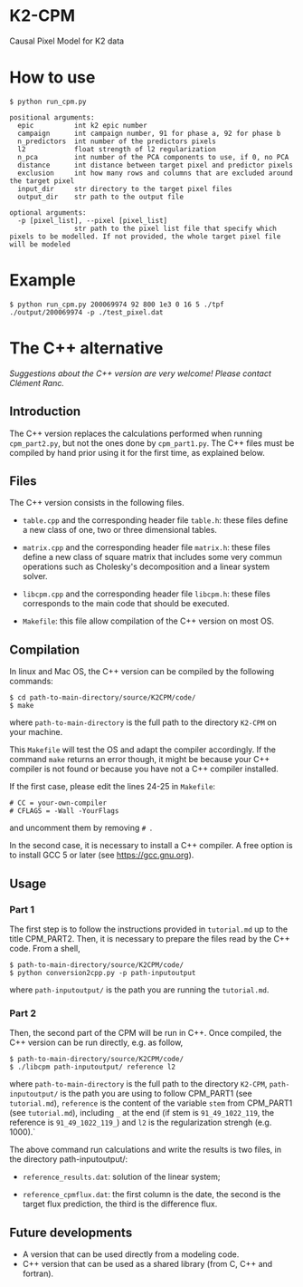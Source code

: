 # K2-CPM
Causal Pixel Model for K2 data

# How to use
```
$ python run_cpm.py

positional arguments:
  epic          int k2 epic number
  campaign      int campaign number, 91 for phase a, 92 for phase b
  n_predictors  int number of the predictors pixels
  l2            float strength of l2 regularization
  n_pca         int number of the PCA components to use, if 0, no PCA 
  distance      int distance between target pixel and predictor pixels
  exclusion     int how many rows and columns that are excluded around the target pixel
  input_dir     str directory to the target pixel files
  output_dir    str path to the output file

optional arguments:
  -p [pixel_list], --pixel [pixel_list]
                str path to the pixel list file that specify which pixels to be modelled. If not provided, the whole target pixel file will be modeled
```

# Example
```
$ python run_cpm.py 200069974 92 800 1e3 0 16 5 ./tpf ./output/200069974 -p ./test_pixel.dat
```

# The C++ alternative
*Suggestions about the C++ version are very welcome! Please contact Clément Ranc.*

## Introduction

The C++ version replaces the calculations performed when running
`cpm_part2.py`,  but not the ones done by `cpm_part1.py`. The C++
files must be compiled by hand prior using it for
the first time, as explained below.

## Files

The C++ version consists in the following files.

* `table.cpp` and the corresponding header file `table.h`: these files
define a  new class of one, two or three dimensional tables.

* `matrix.cpp` and the corresponding header file `matrix.h`: these
files define a new class  of square matrix that includes some very
commun operations such as Cholesky's  decomposition and a linear
system solver.

* `libcpm.cpp` and the corresponding header file `libcpm.h`: these
files corresponds to the  main code that should be executed.

* `Makefile`: this file allow compilation of the C++ version on most OS.

## Compilation

In linux and Mac OS, the C++ version can be compiled by the following commands:
```
$ cd path-to-main-directory/source/K2CPM/code/
$ make
```
where `path-to-main-directory` is the full path to the directory `K2-CPM` on your machine.

This `Makefile` will test the OS and adapt the compiler accordingly.
If the command `make` returns an error though, it might be because
your C++ compiler is not found or because you have not a C++ compiler
installed.

If the first case, please edit the lines 24-25 in `Makefile`:
```
# CC = your-own-compiler
# CFLAGS = -Wall -YourFlags
```
and uncomment them by removing `# `.

In the second case, it is necessary to install a C++ compiler. A free option is to 
install GCC 5 or later (see <https://gcc.gnu.org>).

## Usage

### Part 1

The first step is to follow the instructions provided in `tutorial.md`
up to the title CPM_PART2. Then, it is necessary to prepare the files
read by the C++ code. From a shell,
```
$ path-to-main-directory/source/K2CPM/code/
$ python conversion2cpp.py -p path-inputoutput
```
where `path-inputoutput/` is the path you are running the 
`tutorial.md`.

### Part 2

Then, the second part of the CPM will be run in C++. Once compiled,
the C++ version can be run directly, e.g. as follow,
```
$ path-to-main-directory/source/K2CPM/code/
$ ./libcpm path-inputoutput/ reference l2
```
where `path-to-main-directory` is the full path to the directory
`K2-CPM`, `path-inputoutput/` is the path you are using to follow
CPM_PART1 (see `tutorial.md`), `reference` is the content of the
variable `stem` from CPM_PART1 (see `tutorial.md`), including `_` at the end (if 
stem is `91_49_1022_119`, the reference is `91_49_1022_119_`) and `l2` is the
regularization strengh (e.g. 1000).`

The above command run calculations and write the results is two files,
in the directory path-inputoutput/:

* `reference_results.dat`: solution of the linear system;

* `reference_cpmflux.dat`: the first column is the date, the second is
the target flux prediction,  the third is the difference flux.

## Future developments

* A version that can be used directly from a modeling code.
* C++ version that can be used as a shared library (from C, C++ and fortran).
